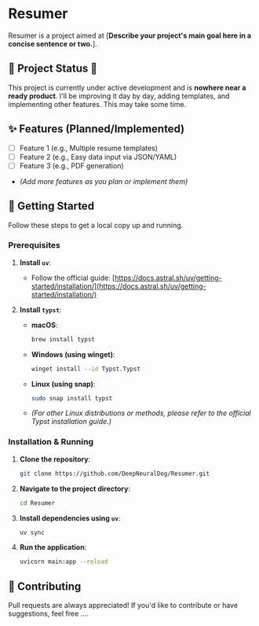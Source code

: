 # Resumer

Resumer is a project aimed at [**Describe your project's main goal here in a concise sentence or two.**].

## 🚧 Project Status 🚧

This project is currently under active development and is **nowhere near a ready product**. I'll be improving it day by day, adding templates, and implementing other features. This may take some time.

## ✨ Features (Planned/Implemented)

*   [ ] Feature 1 (e.g., Multiple resume templates)
*   [ ] Feature 2 (e.g., Easy data input via JSON/YAML)
*   [ ] Feature 3 (e.g., PDF generation)
*   *(Add more features as you plan or implement them)*

## 🚀 Getting Started

Follow these steps to get a local copy up and running.

### Prerequisites

1.  **Install `uv`**:
    *   Follow the official guide: [https://docs.astral.sh/uv/getting-started/installation/](https://docs.astral.sh/uv/getting-started/installation/)

2.  **Install `typst`**:
    *   **macOS**:
        ```bash
        brew install typst
        ```
    *   **Windows (using winget)**:
        ```bash
        winget install --id Typst.Typst
        ```
    *   **Linux (using snap)**:
        ```bash
        sudo snap install typst
        ```
    *   *(For other Linux distributions or methods, please refer to the official Typst installation guide.)*

### Installation & Running

1.  **Clone the repository**:
    ```bash
    git clone https://github.com/DeepNeuralDog/Resumer.git
    ```
2.  **Navigate to the project directory**:
    ```bash
    cd Resumer
    ```
3.  **Install dependencies using `uv`**:
    ```bash
    uv sync
    ```
4.  **Run the application**:
    ```bash
    uvicorn main:app --reload
    ```

## 🤝 Contributing

Pull requests are always appreciated! If you'd like to contribute or have suggestions, feel free ....

